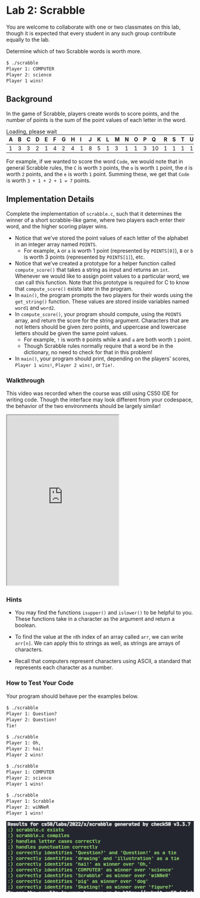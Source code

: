<body class="">


<h1>Lab 2: Scrabble</h1>

<div class="alert alert-warning" data-alert="warning" role="alert"><p>You are welcome to collaborate with one or two classmates on this lab, though it is expected that every student in any such group contribute equally to the lab.</p></div>

<p>Determine which of two Scrabble words is worth more.</p>

<div class="language-plaintext highlighter-rouge"><div class="highlight"><pre class="highlight"><code>$ ./scrabble
Player 1: COMPUTER
Player 2: science
Player 1 wins!
</code></pre></div></div>


<h2>Background</h2>

<p>In the game of Scrabble, players create words to score points, and the number of points is the sum of the point values of each letter in the word.</p>

<div class="bootstrap-table bootstrap5">
<div class="fixed-table-toolbar"></div>

<div class="fixed-table-container" style="padding-bottom: 0px;">
<div class="fixed-table-header" style="display: none;"><table></table></div>
<div class="fixed-table-body">
<div class="fixed-table-loading table table-bordered table-striped" style="top: 50px;">
<span class="loading-wrap">
<span class="loading-text">Loading, please wait</span>
<span class="animation-wrap"><span class="animation-dot"></span></span>
</span>

</div>
<table class="table table-bordered table-striped" style="margin-top: 0px;">
<thead style=""><tr><th style="" data-field="0"><div class="th-inner "><div style="text-align: left">A</div></div><div class="fht-cell"></div></th><th style="" data-field="1"><div class="th-inner "><div style="text-align: left">B</div></div><div class="fht-cell"></div></th><th style="" data-field="2"><div class="th-inner "><div style="text-align: left">C</div></div><div class="fht-cell"></div></th><th style="" data-field="3"><div class="th-inner "><div style="text-align: left">D</div></div><div class="fht-cell"></div></th><th style="" data-field="4"><div class="th-inner "><div style="text-align: left">E</div></div><div class="fht-cell"></div></th><th style="" data-field="5"><div class="th-inner "><div style="text-align: left">F</div></div><div class="fht-cell"></div></th><th style="" data-field="6"><div class="th-inner "><div style="text-align: left">G</div></div><div class="fht-cell"></div></th><th style="" data-field="7"><div class="th-inner "><div style="text-align: left">H</div></div><div class="fht-cell"></div></th><th style="" data-field="8"><div class="th-inner "><div style="text-align: left">I</div></div><div class="fht-cell"></div></th><th style="" data-field="9"><div class="th-inner "><div style="text-align: left">J</div></div><div class="fht-cell"></div></th><th style="" data-field="10"><div class="th-inner "><div style="text-align: left">K</div></div><div class="fht-cell"></div></th><th style="" data-field="11"><div class="th-inner "><div style="text-align: left">L</div></div><div class="fht-cell"></div></th><th style="" data-field="12"><div class="th-inner "><div style="text-align: left">M</div></div><div class="fht-cell"></div></th><th style="" data-field="13"><div class="th-inner "><div style="text-align: left">N</div></div><div class="fht-cell"></div></th><th style="" data-field="14"><div class="th-inner "><div style="text-align: left">O</div></div><div class="fht-cell"></div></th><th style="" data-field="15"><div class="th-inner "><div style="text-align: left">P</div></div><div class="fht-cell"></div></th><th style="" data-field="16"><div class="th-inner "><div style="text-align: left">Q</div></div><div class="fht-cell"></div></th><th style="" data-field="17"><div class="th-inner "><div style="text-align: left">R</div></div><div class="fht-cell"></div></th><th style="" data-field="18"><div class="th-inner "><div style="text-align: left">S</div></div><div class="fht-cell"></div></th><th style="" data-field="19"><div class="th-inner "><div style="text-align: left">T</div></div><div class="fht-cell"></div></th><th style="" data-field="20"><div class="th-inner "><div style="text-align: left">U</div></div><div class="fht-cell"></div></th><th style="" data-field="21"><div class="th-inner "><div style="text-align: left">V</div></div><div class="fht-cell"></div></th><th style="" data-field="22"><div class="th-inner "><div style="text-align: left">W</div></div><div class="fht-cell"></div></th><th style="" data-field="23"><div class="th-inner "><div style="text-align: left">X</div></div><div class="fht-cell"></div></th><th style="" data-field="24"><div class="th-inner "><div style="text-align: left">Y</div></div><div class="fht-cell"></div></th><th style="" data-field="25"><div class="th-inner "><div style="text-align: left">Z</div></div><div class="fht-cell"></div></th></tr></thead>
<tbody><tr data-index="0"><td>1</td><td>3</td><td>3</td><td>2</td><td>1</td><td>4</td><td>2</td><td>4</td><td>1</td><td>8</td><td>5</td><td>1</td><td>3</td><td>1</td><td>1</td><td>3</td><td>10</td><td>1</td><td>1</td><td>1</td><td>1</td><td>4</td><td>4</td><td>8</td><td>4</td><td>10</td></tr></tbody>
</table></div>
<div class="fixed-table-footer"></div>
</div>
<div class="fixed-table-pagination" style="display: none;"></div>
</div><div class="clearfix"></div>

<p>For example, if we wanted to score the word <code class="language-plaintext highlighter-rouge">Code</code>, we would note that in general Scrabble rules, the <code class="language-plaintext highlighter-rouge">C</code> is worth <code class="language-plaintext highlighter-rouge">3</code> points, the <code class="language-plaintext highlighter-rouge">o</code> is worth <code class="language-plaintext highlighter-rouge">1</code> point, the <code class="language-plaintext highlighter-rouge">d</code> is worth <code class="language-plaintext highlighter-rouge">2</code> points, and the <code class="language-plaintext highlighter-rouge">e</code> is worth <code class="language-plaintext highlighter-rouge">1</code> point. Summing these, we get that <code class="language-plaintext highlighter-rouge">Code</code> is worth <code class="language-plaintext highlighter-rouge">3 + 1 + 2 + 1 = 7</code> points.</p>

<h2>Implementation Details</h2>

<p>Complete the implementation of <code class="language-plaintext highlighter-rouge">scrabble.c</code>, such that it determines the winner of a short scrabble-like game, where two players each enter their word, and the higher scoring player wins.</p>

<ul class="fa-ul">
<li data-marker="*"><span class="fa-li"><i class="fas fa-square"></i></span>Notice that we’ve stored the point values of each letter of the alphabet in an integer array named <code class="language-plaintext highlighter-rouge">POINTS</code>.
<ul class="fa-ul">
<li data-marker="*"><span class="fa-li"><i class="fas fa-square"></i></span>For example, <code class="language-plaintext highlighter-rouge">A</code> or <code class="language-plaintext highlighter-rouge">a</code> is worth 1 point (represented by <code class="language-plaintext highlighter-rouge">POINTS[0]</code>), <code class="language-plaintext highlighter-rouge">B</code> or <code class="language-plaintext highlighter-rouge">b</code> is worth 3 points (represented by <code class="language-plaintext highlighter-rouge">POINTS[1]</code>), etc.</li>
</ul>
</li>
<li data-marker="*"><span class="fa-li"><i class="fas fa-square"></i></span>Notice that we’ve created a prototype for a helper function called <code class="language-plaintext highlighter-rouge">compute_score()</code> that takes a string as input and returns an <code class="language-plaintext highlighter-rouge">int</code>. Whenever we would like to assign point values to a particular word, we can call this function. Note that this prototype is required for C to know that <code class="language-plaintext highlighter-rouge">compute_score()</code> exists later in the program.</li>
<li data-marker="*"><span class="fa-li"><i class="fas fa-square"></i></span>In <code class="language-plaintext highlighter-rouge">main()</code>, the program prompts the two players for their words using the <code class="language-plaintext highlighter-rouge">get_string()</code> function. These values are stored inside variables named <code class="language-plaintext highlighter-rouge">word1</code> and <code class="language-plaintext highlighter-rouge">word2</code>.</li>
<li data-marker="*"><span class="fa-li"><i class="fas fa-square"></i></span>In <code class="language-plaintext highlighter-rouge">compute_score()</code>, your program should compute, using the <code class="language-plaintext highlighter-rouge">POINTS</code> array, and return the score for the string argument. Characters that are not letters should be given zero points, and uppercase and lowercase letters should be given the same point values.
<ul class="fa-ul">
<li data-marker="*"><span class="fa-li"><i class="fas fa-square"></i></span>For example, <code class="language-plaintext highlighter-rouge">!</code> is worth <code class="language-plaintext highlighter-rouge">0</code> points while <code class="language-plaintext highlighter-rouge">A</code> and <code class="language-plaintext highlighter-rouge">a</code> are both worth <code class="language-plaintext highlighter-rouge">1</code> point.</li>
<li data-marker="*"><span class="fa-li"><i class="fas fa-square"></i></span>Though Scrabble rules normally require that a word be in the dictionary, no need to check for that in this problem!</li>
</ul>
</li>
<li data-marker="*"><span class="fa-li"><i class="fas fa-square"></i></span>In <code class="language-plaintext highlighter-rouge">main()</code>, your program should print, depending on the players’ scores, <code class="language-plaintext highlighter-rouge">Player 1 wins!</code>, <code class="language-plaintext highlighter-rouge">Player 2 wins!</code>, or <code class="language-plaintext highlighter-rouge">Tie!</code>.</li>
</ul>

<h3>Walkthrough</h3>

<div class="alert alert-primary" data-alert="primary" role="alert"><p>This video was recorded when the course was still using CS50 IDE for writing code. Though the interface may look different from your codespace, the behavior of the two environments should be largely similar!</p></div>

<iframe allow="accelerometer; autoplay; encrypted-media; gyroscope; picture-in-picture" allowfullscreen="" class="border" data-video="" src="https://video.cs50.io/RtjxxxlN1gc" scrolling="no" id="iFrameResizer0" style="overflow: hidden; height: 456px;"></iframe>

<h3>Hints</h3>

<ul class="fa-ul">
<li data-marker="*"><span class="fa-li"><i class="fas fa-square"></i></span>
<p>You may find the functions <code class="language-plaintext highlighter-rouge">isupper()</code> and <code class="language-plaintext highlighter-rouge">islower()</code> to be helpful to you. These functions take in a character as the argument and return a boolean.</p>
</li>
<li data-marker="*"><span class="fa-li"><i class="fas fa-square"></i></span>
<p>To find the value at the <code class="language-plaintext highlighter-rouge">n</code>th index of an array called <code class="language-plaintext highlighter-rouge">arr</code>, we can write <code class="language-plaintext highlighter-rouge">arr[n]</code>. We can apply this to strings as well, as strings are arrays of characters.</p>
</li>
<li data-marker="*"><span class="fa-li"><i class="fas fa-square"></i></span>
<p>Recall that computers represent characters using ASCII, a standard that represents each character as a number.</p>
</li>
</ul>



<h3>How to Test Your Code</h3>

<p>Your program should behave per the examples below.</p>

<div class="language-plaintext highlighter-rouge"><div class="highlight"><pre class="highlight"><code>$ ./scrabble
Player 1: Question?
Player 2: Question!
Tie!
</code></pre></div></div>

<div class="language-plaintext highlighter-rouge"><div class="highlight"><pre class="highlight"><code>$ ./scrabble
Player 1: Oh,
Player 2: hai!
Player 2 wins!
</code></pre></div></div>

<div class="language-plaintext highlighter-rouge"><div class="highlight"><pre class="highlight"><code>$ ./scrabble
Player 1: COMPUTER
Player 2: science
Player 1 wins!
</code></pre></div></div>

<div class="language-plaintext highlighter-rouge"><div class="highlight"><pre class="highlight"><code>$ ./scrabble
Player 1: Scrabble
Player 2: wiNNeR
Player 1 wins!
</code></pre></div></div>
</main>
</div>
</div>
</body>

![Alt text](image.png)